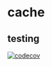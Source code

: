 # cache


## testing 
[![codecov](https://codecov.io/gh/cristianchaparroa/cache/branch/master/graph/badge.svg?token=SIP4CP6408)](https://codecov.io/gh/cristianchaparroa/cache)
